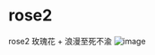# rose2
rose2 玫瑰花 + 浪漫至死不渝
![image](https://github.com/love99you/rose2/assets/118249630/067657cd-9648-414f-aee1-7a04c970a4ac)

